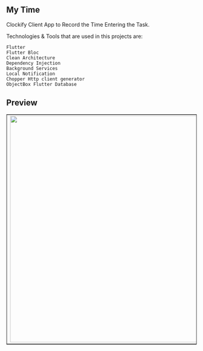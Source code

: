 ## My Time


Clockify Client App to Record the Time Entering the Task.


Technologies & Tools that are used in this projects are:

    Flutter
    Flutter Bloc
    Clean Architecture
    Dependency Injection
    Background Services
    Local Notification
    Chopper Http client generator
    ObjectBox Flutter Database 



## Preview

<table border>
    <tr>
        <td><img src="./preview/my_time.gif" alt="" width="600"></td>
    <tr>
</table>